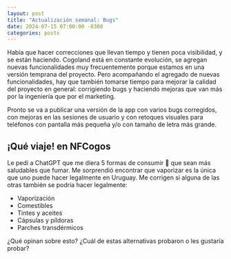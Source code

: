 ```yaml
---
layout: post
title: "Actualización semanal: Bugs"
date: 2024-07-15 07:00:00 -0300
categories: posts
---
```


Había que hacer correcciones que llevan tiempo y tienen poca visibilidad, y se están haciendo. Cogoland está en constante evolución, se agregan nuevas funcionalidades muy frecuentemente porque estamos en una versión temprana del proyecto. Pero acompañando el agregado de nuevas funcionalidades, hay que también tomarse tiempo para mejorar la calidad del proyecto en general: corrigiendo bugs y haciendo mejoras que van más por la ingeniería que por el marketing.

Pronto se va a publicar una versión de la app con varios bugs corregidos, con mejoras en las sesiones de usuario y con retoques visuales para teléfonos con pantalla más pequeña y/o con tamaño de letra más grande.

## ¡Qué viaje! en NFCogos

Le pedí a ChatGPT que me diera 5 formas de consumir 🌱 que sean más saludables que fumar. Me sorprendió encontrar que vaporizar es la única que uno puede hacer legalmente en Uruguay. Me corrigen si alguna de las otras también se podría hacer legalmente:

- Vaporización
- Comestibles
- Tintes y aceites
- Cápsulas y píldoras
- Parches transdérmicos

¿Qué opinan sobre esto? ¿Cuál de estas alternativas probaron o les gustaría probar?
